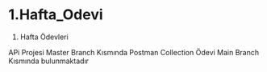 # 1.Hafta_Odevi
1. Hafta Ödevleri

APi Projesi Master Branch Kısmında 
Postman Collection Ödevi Main Branch Kısmında bulunmaktadır
